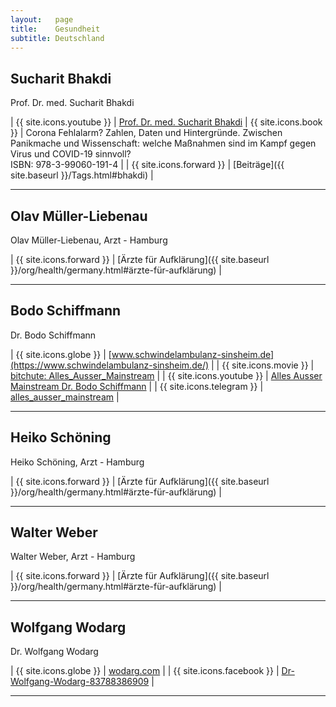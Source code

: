 ```yaml
---
layout:   page
title:    Gesundheit
subtitle: Deutschland
---
```


## Sucharit Bhakdi

Prof. Dr. med. Sucharit Bhakdi

| {{ site.icons.youtube }}  | [Prof. Dr. med. Sucharit Bhakdi](https://www.youtube.com/channel/UCgjxQLDkeoa-uJu4sE0eNrg)
| {{ site.icons.book }}     | Corona Fehlalarm? Zahlen, Daten und Hintergründe. Zwischen Panikmache und Wissenschaft: welche Maßnahmen sind im Kampf gegen Virus und COVID-19 sinnvoll?<br/>ISBN: 978-3-99060-191-4 |
| {{ site.icons.forward }}  | [Beiträge]({{ site.baseurl }}/Tags.html#bhakdi) |

---

## Olav Müller-Liebenau

Olav Müller-Liebenau, Arzt - Hamburg

| {{ site.icons.forward }}  | [Ärzte für Aufklärung]({{ site.baseurl }}/org/health/germany.html#ärzte-für-aufklärung) |

---

## Bodo Schiffmann

Dr. Bodo Schiffmann

| {{ site.icons.globe }}    | [www.schwindelambulanz-sinsheim.de](https://www.schwindelambulanz-sinsheim.de/) |
| {{ site.icons.movie }}    | [bitchute: Alles_Ausser_Mainstream](https://www.bitchute.com/channel/BFqZplJLluQB/) |
| {{ site.icons.youtube }}  | [Alles Ausser Mainstream Dr. Bodo Schiffmann](https://www.youtube.com/channel/UC94WBmb8xvVUcV_b9Px0P3A) |
| {{ site.icons.telegram }} | [alles_ausser_mainstream](https://t.me/alles_ausser_mainstream) |

---

## Heiko Schöning

Heiko Schöning, Arzt - Hamburg

| {{ site.icons.forward }}  | [Ärzte für Aufklärung]({{ site.baseurl }}/org/health/germany.html#ärzte-für-aufklärung) |

---

## Walter Weber

Walter Weber, Arzt - Hamburg

| {{ site.icons.forward }}  | [Ärzte für Aufklärung]({{ site.baseurl }}/org/health/germany.html#ärzte-für-aufklärung) |

---

## Wolfgang Wodarg

Dr. Wolfgang Wodarg

| {{ site.icons.globe }}    | [wodarg.com](https://wodarg.com/) |
| {{ site.icons.facebook }} | [Dr-Wolfgang-Wodarg-83788386909](https://www.facebook.com/Dr-Wolfgang-Wodarg-83788386909) |

---

